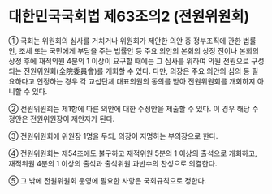 # 대한민국국회법 제63조의2 (전원위원회)

① 국회는 위원회의 심사를 거치거나 위원회가 제안한 의안 중 정부조직에 관한 법률안, 조세 또는 국민에게 부담을 주는 법률안 등 주요 의안의 본회의 상정 전이나 본회의 상정 후에 재적의원 4분의 1 이상이 요구할 때에는 그 심사를 위하여 의원 전원으로 구성되는 전원위원회(全院委員會)를 개회할 수 있다. 다만, 의장은 주요 의안의 심의 등 필요하다고 인정하는 경우 각 교섭단체 대표의원의 동의를 받아 전원위원회를 개회하지 아니할 수 있다.

② 전원위원회는 제1항에 따른 의안에 대한 수정안을 제출할 수 있다. 이 경우 해당 수정안은 전원위원장이 제안자가 된다.

③ 전원위원회에 위원장 1명을 두되, 의장이 지명하는 부의장으로 한다.

④ 전원위원회는 제54조에도 불구하고 재적위원 5분의 1 이상의 출석으로 개회하고, 재적위원 4분의 1 이상의 출석과 출석위원 과반수의 찬성으로 의결한다.

⑤ 그 밖에 전원위원회 운영에 필요한 사항은 국회규칙으로 정한다.
